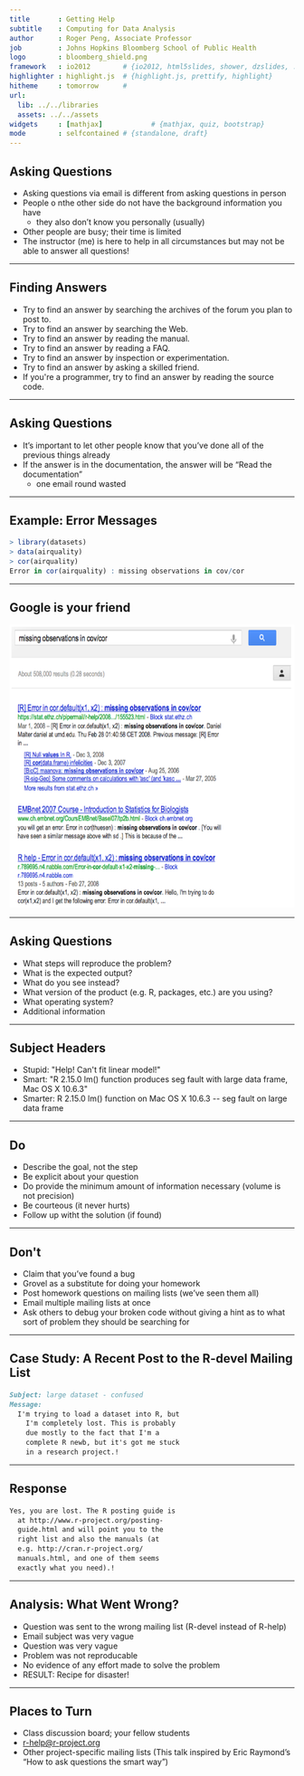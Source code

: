 ```yaml
---
title       : Getting Help
subtitle    : Computing for Data Analysis
author      : Roger Peng, Associate Professor
job         : Johns Hopkins Bloomberg School of Public Health
logo        : bloomberg_shield.png
framework   : io2012        # {io2012, html5slides, shower, dzslides, ...}
highlighter : highlight.js  # {highlight.js, prettify, highlight}
hitheme     : tomorrow      # 
url:
  lib: ../../libraries
  assets: ../../assets
widgets     : [mathjax]            # {mathjax, quiz, bootstrap}
mode        : selfcontained # {standalone, draft}
---
```


## Asking Questions

- Asking questions via email is different from asking questions in person
- People o nthe other side do not have the background information you have
  - they also don’t know you personally (usually)
-  Other people are busy; their time is limited
- The instructor (me) is here to help in all circumstances but may not be able to answer all questions!

---

## Finding Answers

- Try to find an answer by searching the archives of the forum you plan to post to.
- Try to find an answer by searching the Web.
- Try to find an answer by reading the manual.
- Try to find an answer by reading a FAQ.
- Try to find an answer by inspection or experimentation.
- Try to find an answer by asking a skilled friend.
- If you're a programmer, try to find an answer by reading the source code.

---

## Asking Questions

- It’s important to let other people know that you’ve done all of the previous things already
- If the answer is in the documentation, the answer will be “Read the documentation”
  - one email round wasted

---

## Example: Error Messages

```r
> library(datasets) 
> data(airquality) 
> cor(airquality)
Error in cor(airquality) : missing observations in cov/cor
```

---

## Google is your friend

<img src="../assets/img/google.png" height=500>

---

## Asking Questions

- What steps will reproduce the problem?
- What is the expected output?
- What do you see instead?
- What version of the product (e.g. R, packages, etc.) are you using?
- What operating system?
- Additional information

---

## Subject Headers

- Stupid: "Help! Can't fit linear model!"
- Smart: "R 2.15.0 lm() function produces seg fault with large data frame, Mac OS X 10.6.3"
- Smarter: R 2.15.0 lm() function on Mac OS X 10.6.3 -- seg fault on large data frame

---

## Do
- Describe the goal, not the step
- Be explicit about your question
- Do provide the minimum amount of information necessary (volume is not precision)
- Be courteous (it never hurts)
- Follow up witht the solution (if found)

---

## Don't
- Claim that you’ve found a bug
- Grovel as a substitute for doing your homework
- Post homework questions on mailing lists (we’ve seen them all)
- Email multiple mailing lists at once
- Ask others to debug your broken code without giving a hint as to what sort of problem they should be searching for

---

## Case Study: A Recent Post to the R-devel Mailing List

```markdown
Subject: large dataset - confused 
Message:
  I'm trying to load a dataset into R, but
    I'm completely lost. This is probably
    due mostly to the fact that I'm a
    complete R newb, but it's got me stuck
    in a research project.!
```

---

## Response

```markdown
Yes, you are lost. The R posting guide is
  at http://www.r-project.org/posting-
  guide.html and will point you to the
  right list and also the manuals (at
  e.g. http://cran.r-project.org/
  manuals.html, and one of them seems
  exactly what you need).!
```

---

## Analysis: What Went Wrong?

- Question was sent to the wrong mailing list (R-devel instead of R-help)
- Email subject was very vague
- Question was very vague
- Problem was not reproducable
- No evidence of any effort made to solve the problem
- RESULT: Recipe for disaster!

---

## Places to Turn
- Class discussion board; your fellow students
- r-help@r-project.org
- Other project-specific mailing lists
(This talk inspired by Eric Raymond’s “How to ask questions the smart way”)

